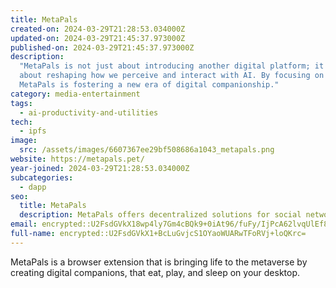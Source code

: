 ```yaml
---
title: MetaPals
created-on: 2024-03-29T21:28:53.034000Z
updated-on: 2024-03-29T21:45:37.973000Z
published-on: 2024-03-29T21:45:37.973000Z
description:
  "MetaPals is not just about introducing another digital platform; it's
  about reshaping how we perceive and interact with AI. By focusing on emotional resonance,
  MetaPals is fostering a new era of digital companionship."
category: media-entertainment
tags:
  - ai-productivity-and-utilities
tech:
  - ipfs
image:
  src: /assets/images/6607367ee29bf508686a1043_metapals.png
website: https://metapals.pet/
year-joined: 2024-03-29T21:28:53.034000Z
subcategories:
  - dapp
seo:
  title: MetaPals
  description: MetaPals offers decentralized solutions for social networking and collaboration.
email: encrypted::U2FsdGVkX18wp4ly7Gm4cBQk9+0iAt96/fuFy/IjPcA62lvqUlEf8WdvgNcgivI+
full-name: encrypted::U2FsdGVkX1+BcLuGvjcS1OYaoWUARwTFoRVj+loQKrc=
---
```


MetaPals is a browser extension that is bringing life to the metaverse by creating digital companions, that eat, play, and sleep on your desktop.
